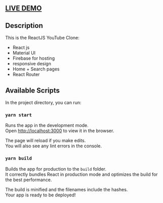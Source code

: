 ## <a href="https://clone-d402c.web.app/" target="_blank">LIVE DEMO</a>

## Description
This is the ReactJS YouTube Clone:

- React js
- Material UI
- Firebase for hosting
- responsive design
- Home + Search pages
- React Router

## Available Scripts

In the project directory, you can run:

### `yarn start`

Runs the app in the development mode.\
Open [http://localhost:3000](http://localhost:3000) to view it in the browser.

The page will reload if you make edits.\
You will also see any lint errors in the console.

### `yarn build`

Builds the app for production to the `build` folder.\
It correctly bundles React in production mode and optimizes the build for the best performance.

The build is minified and the filenames include the hashes.\
Your app is ready to be deployed!